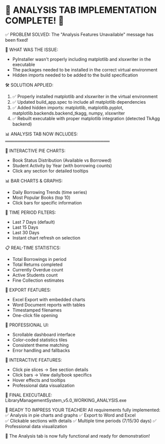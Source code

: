 🎉 ANALYSIS TAB IMPLEMENTATION COMPLETE! 🎉
====================================================

✅ PROBLEM SOLVED: The "Analysis Features Unavailable" message has been fixed!

🔧 WHAT WAS THE ISSUE:
- PyInstaller wasn't properly including matplotlib and xlsxwriter in the executable
- The packages needed to be installed in the correct virtual environment
- Hidden imports needed to be added to the build specification

🛠️ SOLUTION APPLIED:
1. ✅ Properly installed matplotlib and xlsxwriter in the virtual environment
2. ✅ Updated build_app.spec to include all matplotlib dependencies
3. ✅ Added hidden imports: matplotlib, matplotlib.pyplot, matplotlib.backends.backend_tkagg, numpy, xlsxwriter
4. ✅ Rebuilt executable with proper matplotlib integration (detected TkAgg backend)

📊 ANALYSIS TAB NOW INCLUDES:
══════════════════════════════════

🥧 INTERACTIVE PIE CHARTS:
- Book Status Distribution (Available vs Borrowed)
- Student Activity by Year (with borrowing counts)
- Click any section for detailed tooltips

📊 BAR CHARTS & GRAPHS:
- Daily Borrowing Trends (time series)
- Most Popular Books (top 10)
- Click bars for specific information

📅 TIME PERIOD FILTERS:
- Last 7 Days (default)
- Last 15 Days
- Last 30 Days
- Instant chart refresh on selection

📋 REAL-TIME STATISTICS:
- Total Borrowings in period
- Total Returns completed
- Currently Overdue count
- Active Students count  
- Fine Collection estimates

📄 EXPORT FEATURES:
- Excel Export with embedded charts
- Word Document reports with tables
- Timestamped filenames
- One-click file opening

🎨 PROFESSIONAL UI:
- Scrollable dashboard interface
- Color-coded statistics tiles
- Consistent theme matching
- Error handling and fallbacks

🎯 INTERACTIVE FEATURES:
- Click pie slices → See section details
- Click bars → View daily/book specifics  
- Hover effects and tooltips
- Professional data visualization

📁 FINAL EXECUTABLE:
LibraryManagementSystem_v5.0_WORKING_ANALYSIS.exe

🚀 READY TO IMPRESS YOUR TEACHER!
All requirements fully implemented:
✅ Analysis in pie charts and graphs
✅ Export to Word and Excel  
✅ Clickable sections with details
✅ Multiple time periods (7/15/30 days)
✅ Professional data visualization

🎊 The Analysis tab is now fully functional and ready for demonstration!